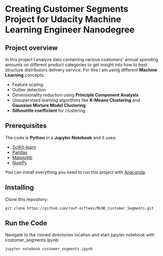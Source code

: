 # Creating Customer Segments Project for Udacity Machine Learning Engineer Nanodegree

## Project overview

In this project I analyze data containing various costomers' annual spending amounts on different product categories to get insight into how to best structure distributors delivery service. For this I am using different **Machine Learning** concepts:

* Feature scaling
* Outlier detection
* Dimensionality reduction using **Principle Component Analysis**
* Unsupervised learning algorithms like **K-Means Clustering** and **Gaussian Mixture Model Clustering**
* **Silhouette coefficient** for clustering

## Prerequisites

The code is **Python** in a **Jupyter Notebook** and it uses:

* [SciKit-learn](https://scikit-learn.org/stable/)
* [Pandas](https://pandas.pydata.org/)
* [Matplotlib](https://matplotlib.org/)
* [NumPy](http://www.numpy.org/)

You can install everything you need to run this project with [Anaconda](https://www.anaconda.com/).

## Installing
Clone this repository:

`git clone https://github.com/rauf-mifteev/MLND_Customer_Segments.git`

## Run the Code
Navigate to the cloned directories location and start jupyter notebook with costomer_segments.ipynb:

`jupyter notebook customer_segments.ipynb`
